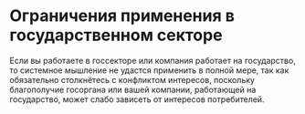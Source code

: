 # Ограничения применения в государственном секторе

Если вы работаете в госсекторе или компания работает на государство, то системное мышление не удастся применить в полной мере, так как обязательно столкнётесь с конфликтом интересов, поскольку благополучие госоргана или вашей компании, работающей на государство, может слабо зависеть от интересов потребителей.
